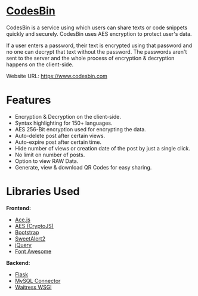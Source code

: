 # [CodesBin](https://codesbin.com "CodesBin.com")
CodesBin is a service using which users can share texts or code snippets quickly and securely. CodesBin uses AES encryption to protect user's data.

If a user enters a password, their text is encrypted using that password and no one can decrypt that text without the password.
The passwords aren't sent to the server and the whole process of encryption & decryption happens on the client-side.

Website URL: https://www.codesbin.com

# Features

* Encryption & Decryption on the client-side.
* Syntax highlighting for 150+ languages.
* AES 256-Bit encryption used for encrypting the data.
* Auto-delete post after certain views.
* Auto-expire post after certain time.
* Hide number of views or creation date of the post by just a single click.
* No limit on number of posts.
* Option to view RAW Data.
* Generate, view & download QR Codes for easy sharing.

# Libraries Used

**Frontend:**
* [Ace.js](https://ace.c9.io/ "Ace.js Editor")
* [AES (CryptoJS)](https://cdnjs.com/libraries/aes-js "AES.js")
* [Bootstrap](https://getbootstrap.com/ "Bootstrap")
* [SweetAlert2](https://sweetalert2.github.io/ "SweetAlert2")
* [jQuery](https://jquery.com/ "jQuery")
* [Font Awesome](https://fontawesome.com/ "Font Awesome")

**Backend:**
* [Flask](https://palletsprojects.com/p/flask/ "Flask")
* [MySQL Connector](https://pypi.org/project/mysql-connector/ "MySQL Connector")
* [Waitress WSGI](https://pypi.org/project/waitress/ "Waitress WSGI")
